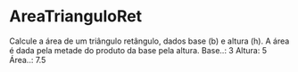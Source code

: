 # AreaTrianguloRet
Calcule a área de um triângulo retângulo, dados base (b) e altura (h). A área é dada pela metade do produto da base pela altura. Base..: 3 Altura: 5  Área..: 7.5
